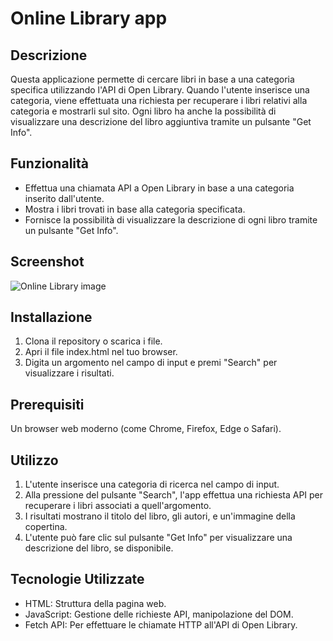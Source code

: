 # Online Library app

## Descrizione

Questa applicazione permette di cercare libri in base a una categoria specifica utilizzando l'API di Open Library. Quando l'utente inserisce una categoria, viene effettuata una richiesta per recuperare i libri relativi alla categoria e mostrarli sul sito. Ogni libro ha anche la possibilità di visualizzare una descrizione del libro aggiuntiva tramite un pulsante "Get Info".

## Funzionalità

- Effettua una chiamata API a Open Library in base a una categoria inserito dall'utente.
- Mostra i libri trovati in base alla categoria specificata.
- Fornisce la possibilità di visualizzare la descrizione di ogni libro tramite un pulsante "Get Info".

## Screenshot

![Online Library image]()

## Installazione

1. Clona il repository o scarica i file.
2. Apri il file index.html nel tuo browser.
3. Digita un argomento nel campo di input e premi "Search" per visualizzare i risultati.

## Prerequisiti

Un browser web moderno (come Chrome, Firefox, Edge o Safari).

## Utilizzo

1. L'utente inserisce una categoria di ricerca nel campo di input.
2. Alla pressione del pulsante "Search", l'app effettua una richiesta API per recuperare i libri associati a quell'argomento.
3. I risultati mostrano il titolo del libro, gli autori, e un'immagine della copertina.
4. L'utente può fare clic sul pulsante "Get Info" per visualizzare una descrizione del libro, se disponibile.

## Tecnologie Utilizzate

- HTML: Struttura della pagina web.
- JavaScript: Gestione delle richieste API, manipolazione del DOM.
- Fetch API: Per effettuare le chiamate HTTP all'API di Open Library.
